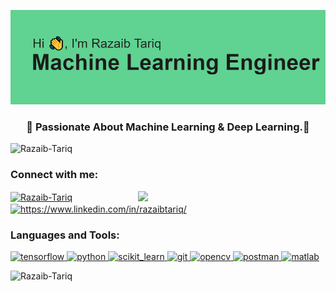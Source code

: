 ![Header image](https://github.com/Razaib-Tariq/Razaib-Tariq/blob/main/header.png)

<h3 align="center">🌱 Passionate About Machine Learning & Deep Learning.💞️</h3>

<p align="left"> <img src="https://komarev.com/ghpvc/?username=Razaib-Tariq&label=Profile%20views&color=0e75b6&style=flat" alt="Razaib-Tariq" /> </p>

<h3 align="left">Connect with me:</h3>
<p align="left">
<img align='right' src='https://www.ismartcom.com/hubfs/ai%20gif.gif' width='300'>
<a href="mailto:razaibtariq.virtuenetz@gmail.com"><img align="center" src="https://img.shields.io/badge/Gmail-EA4335?style=for-the-badge&logo=Gmail&logoColor=white" alt="Razaib-Tariq" height="30" width="100"/></a>
<a href="https://www.linkedin.com/in/razaibtariq/" target="blank"><img align="center" src="https://img.shields.io/badge/Linkedin-0A66C2?style=for-the-badge&logo=Linkedin&logoColor=white" alt="https://www.linkedin.com/in/razaibtariq/" height="30" width="100" /></a>

<h3 align="left">Languages and Tools:</h3>
<a href="https://www.tensorflow.org" target="_blank"> <img src="https://media.giphy.com/media/SU2ic3wTfuC6JhD1lA/giphy.gif" alt="tensorflow" width="50" height="50"/> </a> 
<a href="https://www.python.org" target="_blank"> <img src="https://media.giphy.com/media/LMt9638dO8dftAjtco/giphy.gif" alt="python" width="50" height="50"/> </a> <a href="https://scikit-learn.org/" target="_blank"><img src="https://upload.wikimedia.org/wikipedia/commons/0/05/Scikit_learn_logo_small.svg" alt="scikit_learn" width="80" height="50"/> </a> 
<a href="https://git-scm.com/" target="_blank"> <img src="https://media.giphy.com/media/kH1DBkPNyZPOk0BxrM/giphy.gif" alt="git" width="80" height="40"/> </a> 
<a href="https://opencv.org/" target="_blank"> <img src="https://www.vectorlogo.zone/logos/opencv/opencv-icon.svg" alt="opencv" width="40" height="40"/> </a> 
<a href="https://postman.com" target="_blank"> <img src="https://www.vectorlogo.zone/logos/getpostman/getpostman-icon.svg" alt="postman" width="40" height="40"/> </a> 
<a href="https://www.mathworks.com/" target="_blank"> <img src="https://img.shields.io/badge/MATLAB-800000?style=flat-square&logo=MathWorks&logoColor=white" alt="matlab" width="100" height="40"/> </a>
</p>
<p><img align="left" src="https://github-readme-stats.vercel.app/api/top-langs?username=Razaib-Tariq&show_icons=true&theme=tokyonight" alt="Razaib-Tariq" /> </p>
